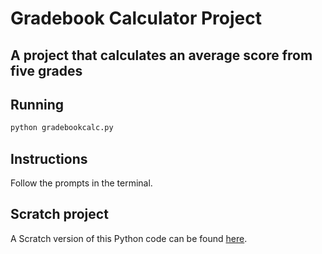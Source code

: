 # Gradebook Calculator Project

## A project that calculates an average score from five grades

## Running

```bash
python gradebookcalc.py
```

## Instructions

Follow the prompts in the terminal.

## Scratch project

A Scratch version of this Python code can be found [here](https://scratch.mit.edu/projects/735748613/).
